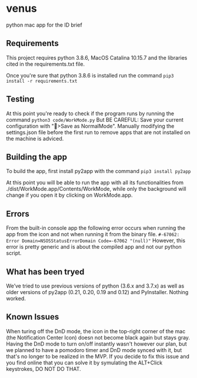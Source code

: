 # venus
python mac app for the ID brief

## Requirements

This project requires python 3.8.6, MacOS Catalina 10.15.7 and the libraries cited in the requirements.txt file.

Once you're sure that python 3.8.6 is installed run the command 
`pip3 install -r requirements.txt`

## Testing

At this point you're ready to check if the program runs by running the command
`python3 code/WorkMode.py`
But BE CAREFUL: Save your current configuration with "🔆>Save as NormalMode".
Manually modifying the settings.json file before the first run to remove apps that are not installed on the machine is adviced.

## Building the app

To build the app, first install py2app with the command
`pip3 install py2app`

At this point you will be able to run the app with all its functionalities from ./dist/WorkMode.app/Contents/WorkMode, while only the background will change if you open it by clicking on WorkMode.app.

## Errors

From the built-in console app the following error occurs when running the app from the icon and not when running it from the binary file.
`#-67062: Error Domain=NSOSStatusErrorDomain Code=-67062 "(null)"`
However, this error is pretty generic and is about the compiled app and not our python script.

## What has been tryed

We’ve tried to use previous versions of python (3.6.x and 3.7.x) as well as older versions of py2app (0.21, 0.20, 0.19 and 0.12) and PyInstaller. Nothing worked.

## Known Issues

When turing off the DnD mode, the icon in the top-right corner of the mac (the Notification Center Icon) doesn not become black again but stays gray.
Having the DnD mode to turn on/off instantly wasn't however our plan, but we planned to have a pomodoro timer and DnD mode synced with it, but that's no longer to be realized in the MVP.
If you decide to fix this issue and you find online that you can solve it by symulating the ALT+Click keystrokes, DO NOT DO THAT.

